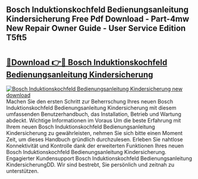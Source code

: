 ## Bosch Induktionskochfeld Bedienungsanleitung Kindersicherung Free Pdf Download - Part-4mw New Repair Owner Guide - User Service Edition T5ft5

# <h2><a href="http://df1977.blite.top/?on=Bosch+Induktionskochfeld+Bedienungsanleitung+Kindersicherung">🔗Download 👉🔴 Bosch Induktionskochfeld Bedienungsanleitung Kindersicherung</a></h2>

[![Bosch Induktionskochfeld Bedienungsanleitung Kindersicherung new download](https://i.imgur.com/lujVjoI.png)](http://df1977.blite.top/?on=Bosch+Induktionskochfeld+Bedienungsanleitung+Kindersicherung)
Machen Sie den ersten Schritt zur Beherrschung Ihres neuen Bosch Induktionskochfeld Bedienungsanleitung Kindersicherung mit diesem umfassenden Benutzerhandbuch, das Installation, Betrieb und Wartung abdeckt. Wichtige Informationen im Voraus Um die beste Erfahrung mit Ihrem neuen Bosch Induktionskochfeld Bedienungsanleitung Kindersicherung zu gewährleisten, nehmen Sie sich bitte einen Moment Zeit, um dieses Handbuch gründlich durchzulesen. Erleben Sie nahtlose Konnektivität und Kontrolle dank der erweiterten Funktionen Ihres neuen Bosch Induktionskochfeld Bedienungsanleitung Kindersicherung. Engagierter Kundensupport Bosch Induktionskochfeld Bedienungsanleitung KindersicherungDD. Wir sind bestrebt, Sie persönlich und zeitnah zu unterstützen.

